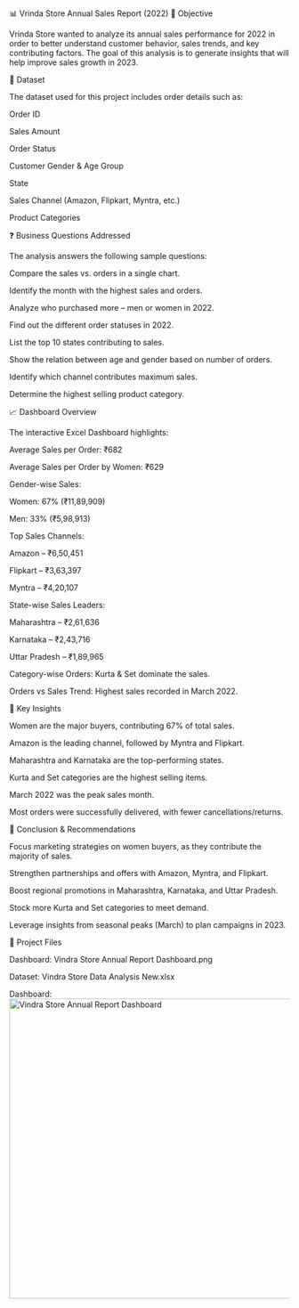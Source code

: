 📊 Vrinda Store Annual Sales Report (2022)
📌 Objective

Vrinda Store wanted to analyze its annual sales performance for 2022 in order to better understand customer behavior, sales trends, and key contributing factors.
The goal of this analysis is to generate insights that will help improve sales growth in 2023.

📂 Dataset

The dataset used for this project includes order details such as:

Order ID

Sales Amount

Order Status

Customer Gender & Age Group

State

Sales Channel (Amazon, Flipkart, Myntra, etc.)

Product Categories

❓ Business Questions Addressed

The analysis answers the following sample questions:

Compare the sales vs. orders in a single chart.

Identify the month with the highest sales and orders.

Analyze who purchased more – men or women in 2022.

Find out the different order statuses in 2022.

List the top 10 states contributing to sales.

Show the relation between age and gender based on number of orders.

Identify which channel contributes maximum sales.

Determine the highest selling product category.

📈 Dashboard Overview

The interactive Excel Dashboard highlights:

Average Sales per Order: ₹682

Average Sales per Order by Women: ₹629

Gender-wise Sales:

Women: 67% (₹11,89,909)

Men: 33% (₹5,98,913)

Top Sales Channels:

Amazon – ₹6,50,451

Flipkart – ₹3,63,397

Myntra – ₹4,20,107

State-wise Sales Leaders:

Maharashtra – ₹2,61,636

Karnataka – ₹2,43,716

Uttar Pradesh – ₹1,89,965

Category-wise Orders: Kurta & Set dominate the sales.

Orders vs Sales Trend: Highest sales recorded in March 2022.

🔑 Key Insights

Women are the major buyers, contributing 67% of total sales.

Amazon is the leading channel, followed by Myntra and Flipkart.

Maharashtra and Karnataka are the top-performing states.

Kurta and Set categories are the highest selling items.

March 2022 was the peak sales month.

Most orders were successfully delivered, with fewer cancellations/returns.

🚀 Conclusion & Recommendations

Focus marketing strategies on women buyers, as they contribute the majority of sales.

Strengthen partnerships and offers with Amazon, Myntra, and Flipkart.

Boost regional promotions in Maharashtra, Karnataka, and Uttar Pradesh.

Stock more Kurta and Set categories to meet demand.

Leverage insights from seasonal peaks (March) to plan campaigns in 2023.

📂 Project Files

Dashboard: Vindra Store Annual Report Dashboard.png

Dataset: Vindra Store Data Analysis New.xlsx

Dashboard:<img width="1318" height="539" alt="Vindra Store Annual Report Dashboard" src="https://github.com/user-attachments/assets/7c93033d-abe3-4870-9d78-ba8d124948ff" />
